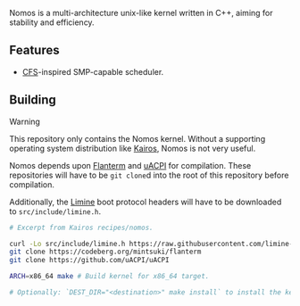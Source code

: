 Nomos is a multi-architecture unix-like kernel written in C++, aiming for stability and efficiency.

## Features

- [CFS](https://en.wikipedia.org/wiki/Completely_Fair_Scheduler)-inspired SMP-capable scheduler.

## Building

>[!warning]
>This repository only contains the Nomos kernel. Without a supporting operating system distribution like [Kairos](https://github.com/RaidTheWeb/kairos), Nomos is not very useful.

Nomos depends upon [Flanterm](https://codeberg.org/mintsuki/flanterm/) and [uACPI](https://github.com/uACPI/uACPI) for compilation. These repositories will have to be `git clone`d into the root of this repository before compilation.

Additionally, the [Limine](https://github.com/limine-bootloader/limine) boot protocol headers will have to be downloaded to `src/include/limine.h`.

```sh
# Excerpt from Kairos recipes/nomos.

curl -Lo src/include/limine.h https://raw.githubusercontent.com/limine-bootloader/limine/refs/heads/v9.x/limine.h
git clone https://codeberg.org/mintsuki/flanterm
git clone https://github.com/uACPI/uACPI

ARCH=x86_64 make # Build kernel for x86_64 target.

# Optionally: `DEST_DIR="<destination>" make install` to install the kernel to a particular location.
```

